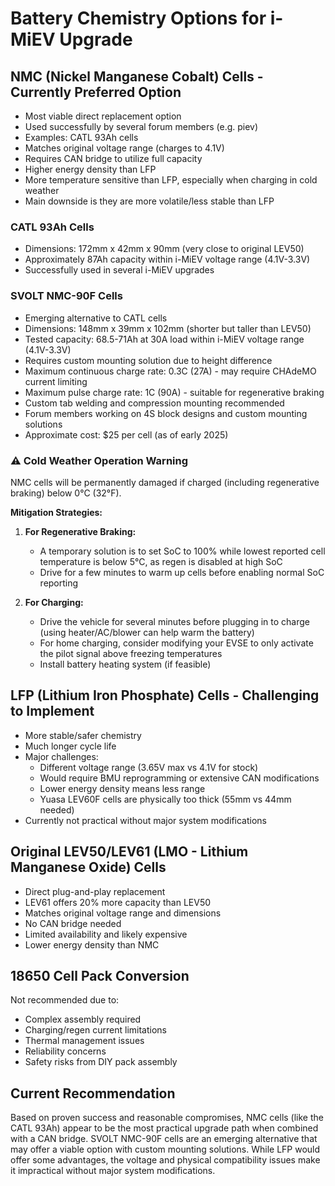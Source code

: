 # Battery Chemistry Options for i-MiEV Upgrade

## NMC (Nickel Manganese Cobalt) Cells - Currently Preferred Option

- Most viable direct replacement option
- Used successfully by several forum members (e.g. piev)
- Examples: CATL 93Ah cells
- Matches original voltage range (charges to 4.1V)
- Requires CAN bridge to utilize full capacity
- Higher energy density than LFP
- More temperature sensitive than LFP, especially when charging in cold weather
- Main downside is they are more volatile/less stable than LFP

### CATL 93Ah Cells

- Dimensions: 172mm x 42mm x 90mm (very close to original LEV50)
- Approximately 87Ah capacity within i-MiEV voltage range (4.1V-3.3V)
- Successfully used in several i-MiEV upgrades

### SVOLT NMC-90F Cells

- Emerging alternative to CATL cells
- Dimensions: 148mm x 39mm x 102mm (shorter but taller than LEV50)
- Tested capacity: 68.5-71Ah at 30A load within i-MiEV voltage range (4.1V-3.3V)
- Requires custom mounting solution due to height difference
- Maximum continuous charge rate: 0.3C (27A) - may require CHAdeMO current limiting
- Maximum pulse charge rate: 1C (90A) - suitable for regenerative braking
- Custom tab welding and compression mounting recommended
- Forum members working on 4S block designs and custom mounting solutions
- Approximate cost: $25 per cell (as of early 2025)

### ⚠️ Cold Weather Operation Warning

NMC cells will be permanently damaged if charged (including regenerative braking) below 0°C (32°F).

**Mitigation Strategies:**

1. **For Regenerative Braking:**
   - A temporary solution is to set SoC to 100% while lowest reported cell temperature is below 5°C, as regen is disabled at high SoC
   - Drive for a few minutes to warm up cells before enabling normal SoC reporting

2. **For Charging:**
   - Drive the vehicle for several minutes before plugging in to charge (using heater/AC/blower can help warm the battery)
   - For home charging, consider modifying your EVSE to only activate the pilot signal above freezing temperatures
   - Install battery heating system (if feasible)

## LFP (Lithium Iron Phosphate) Cells - Challenging to Implement

- More stable/safer chemistry
- Much longer cycle life
- Major challenges:
  - Different voltage range (3.65V max vs 4.1V for stock)
  - Would require BMU reprogramming or extensive CAN modifications
  - Lower energy density means less range
  - Yuasa LEV60F cells are physically too thick (55mm vs 44mm needed)
- Currently not practical without major system modifications

## Original LEV50/LEV61 (LMO - Lithium Manganese Oxide) Cells

- Direct plug-and-play replacement
- LEV61 offers 20% more capacity than LEV50
- Matches original voltage range and dimensions
- No CAN bridge needed
- Limited availability and likely expensive
- Lower energy density than NMC

## 18650 Cell Pack Conversion

Not recommended due to:

- Complex assembly required
- Charging/regen current limitations
- Thermal management issues
- Reliability concerns
- Safety risks from DIY pack assembly

## Current Recommendation

Based on proven success and reasonable compromises, NMC cells (like the CATL 93Ah) appear to be the most practical upgrade path when combined with a CAN bridge. SVOLT NMC-90F cells are an emerging alternative that may offer a viable option with custom mounting solutions. While LFP would offer some advantages, the voltage and physical compatibility issues make it impractical without major system modifications.

